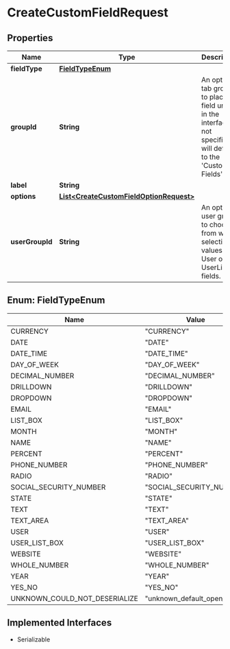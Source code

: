 

# CreateCustomFieldRequest


## Properties

| Name | Type | Description | Notes |
|------------ | ------------- | ------------- | -------------|
|**fieldType** | [**FieldTypeEnum**](#FieldTypeEnum) |  |  |
|**groupId** | **String** | An optional tab group to place the field under in the interface.  If not specified, will default to the &#39;Custom Fields&#39; tab. |  [optional] |
|**label** | **String** |  |  |
|**options** | [**List&lt;CreateCustomFieldOptionRequest&gt;**](CreateCustomFieldOptionRequest.md) |  |  [optional] |
|**userGroupId** | **String** | An optional user group to choose from when selecting values for User or UserListBox fields. |  [optional] |



## Enum: FieldTypeEnum

| Name | Value |
|---- | -----|
| CURRENCY | &quot;CURRENCY&quot; |
| DATE | &quot;DATE&quot; |
| DATE_TIME | &quot;DATE_TIME&quot; |
| DAY_OF_WEEK | &quot;DAY_OF_WEEK&quot; |
| DECIMAL_NUMBER | &quot;DECIMAL_NUMBER&quot; |
| DRILLDOWN | &quot;DRILLDOWN&quot; |
| DROPDOWN | &quot;DROPDOWN&quot; |
| EMAIL | &quot;EMAIL&quot; |
| LIST_BOX | &quot;LIST_BOX&quot; |
| MONTH | &quot;MONTH&quot; |
| NAME | &quot;NAME&quot; |
| PERCENT | &quot;PERCENT&quot; |
| PHONE_NUMBER | &quot;PHONE_NUMBER&quot; |
| RADIO | &quot;RADIO&quot; |
| SOCIAL_SECURITY_NUMBER | &quot;SOCIAL_SECURITY_NUMBER&quot; |
| STATE | &quot;STATE&quot; |
| TEXT | &quot;TEXT&quot; |
| TEXT_AREA | &quot;TEXT_AREA&quot; |
| USER | &quot;USER&quot; |
| USER_LIST_BOX | &quot;USER_LIST_BOX&quot; |
| WEBSITE | &quot;WEBSITE&quot; |
| WHOLE_NUMBER | &quot;WHOLE_NUMBER&quot; |
| YEAR | &quot;YEAR&quot; |
| YES_NO | &quot;YES_NO&quot; |
| UNKNOWN_COULD_NOT_DESERIALIZE | &quot;unknown_default_open_api&quot; |


## Implemented Interfaces

* Serializable

